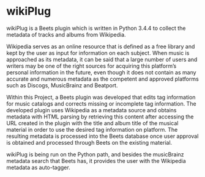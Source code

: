 # wikiPlug
wikiPlug is a Beets plugin which is written in Python 3.4.4 to collect the metadata of tracks and albums from Wikipedia.

Wikipedia serves as an online resource that is defined as a free library and kept by the user as input for information on each subject. When music is approached as its metadata, it can be said that a large number of users and writers may be one of the right sources for acquiring this platform’s personal information in the future, even though it does not contain as many accurate and numerous metadata as the competent and approved platforms such as Discogs, MusicBrainz and Beatport. 
 
Within this Project, a Beets plugin was developed that edits tag information for music catalogs and corrects missing or incomplete tag information. The developed plugin uses Wikipedia as a metadata source and obtains metadata with HTML parsing by retrieving this content after accessing the URL created in the plugin with the title and album title of the musical material in order to use the desired tag information on platform. The resulting metadata is processed into the Beets database once user approval is obtained and processed through Beets on the existing material. 
 
wikiPlug is being run on the Python path, and besides the musicBrainz metadata search that Beets has, it provides the user with the Wikipedia metadata as auto-tagger. 
